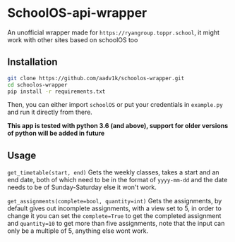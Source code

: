 # SchoolOS-api-wrapper

An unofficial wrapper made for `https://ryangroup.toppr.school`, it might work with other sites based on schoolOS too

## Installation

```bash
git clone https://github.com/aadv1k/schoolos-wrapper.git
cd schoolos-wrapper
pip install -r requirements.txt
```

Then, you can either import `schoolOS` or put your credentials in `example.py` and run it directly from there.

**This app is tested with python 3.6 (and above), support for older versions of python will be added in future**

## Usage

`get_timetable(start, end)`
Gets the weekly classes, takes a start and an end date, both of which need to be in the format of `yyyy-mm-dd`
and the date needs to be of Sunday-Saturday else it won't work.

`get_assignments(complete=bool, quantity=int)`
Gets the assignments, by default gives out incomplete assignments, with a view set to 5, in order to change
it you can set the `complete=True` to get the completed assignment and `quantity=10`
to get more than five assignments, note that the input can only be a multiple of 5, anything else wont work.
